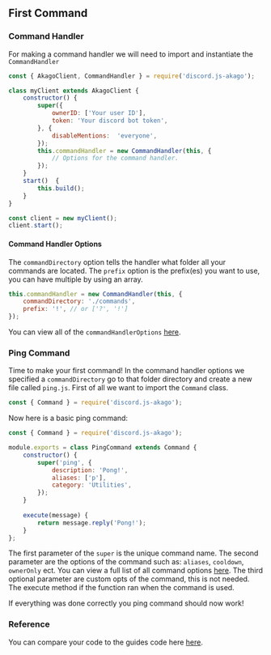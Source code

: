 ## First Command
### Command Handler
For making a command handler we will need to import and instantiate the `CommandHandler`
```js
const { AkagoClient, CommandHandler } = require('discord.js-akago');

class myClient extends AkagoClient {
	constructor() {
		super({
			ownerID: ['Your user ID'],
			token: 'Your discord bot token',
		}, {
			disableMentions:  'everyone',
		});
		this.commandHandler = new CommandHandler(this, {
			// Options for the command handler.
		});
	}
	start()  {
		this.build();
	}
}

const client = new myClient();
client.start();
```
#### Command Handler Options
The `commandDirectory` option tells the handler what folder all your commands are located.
The `prefix` option is the prefix(es) you want to use, you can have multiple by using an array.
```js
this.commandHandler = new CommandHandler(this, {
	commandDirectory: './commands',
	prefix: '!', // or ['?', '!']
});
```
You can view all of the `commandHandlerOptions` [here](https://discord-akago.github.io/#/docs/main/main/typedef/commandHandlerOptions).
### Ping Command
Time to make your first command!
In the command handler options we specified a `commandDirectory` go to that folder directory and create a new file called `ping.js`. 
First of all we want to import the `Command` class.
```js
const { Command } = require('discord.js-akago');
```
Now here is a basic ping command:
```js
const { Command } = require('discord.js-akago');

module.exports = class PingCommand extends Command {
	constructor() {		
		super('ping', {
			description: 'Pong!',
			aliases: ['p'],
			category: 'Utilities',
		});
	}
	
	execute(message) {
		return message.reply('Pong!');
	}
};
```
The first parameter of the `super` is the unique command name.
The second parameter are the options of the command such as: `aliases`, `cooldown`, `ownerOnly` ect.
You can view a full list of all command options [here](https://discord-akago.github.io/#/docs/main/main/typedef/CommandOptions).
The third optional parameter are custom opts of the command, this is not needed.
The execute method if the function ran when the command is used.

If everything was done correctly you ping command should now work!

### Reference
You can compare your code to the guides code here [here](https://github.com/discord-akago/guide/tree/main/Code%20Samples/CommandHandling).